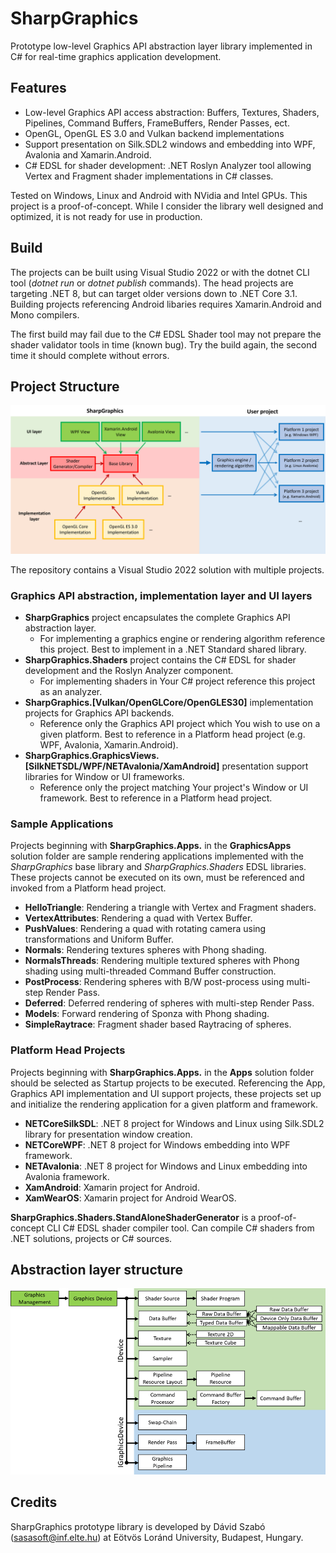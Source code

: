 # SharpGraphics
Prototype low-level Graphics API abstraction layer library implemented in C# for real-time graphics application development.

## Features
- Low-level Graphics API access abstraction: Buffers, Textures, Shaders, Pipelines, Command Buffers, FrameBuffers, Render Passes, ect.
- OpenGL, OpenGL ES 3.0 and Vulkan backend implementations
- Support presentation on Silk.SDL2 windows and embedding into WPF, Avalonia and Xamarin.Android.
- C# EDSL for shader development: .NET Roslyn Analyzer tool allowing Vertex and Fragment shader implementations in C# classes.

Tested on Windows, Linux and Android with NVidia and Intel GPUs. This project is a proof-of-concept. While I consider the library well designed and optimized, it is not ready for use in production.

## Build
The projects can be built using Visual Studio 2022 or with the dotnet CLI tool (*dotnet run* or *dotnet publish* commands). The head projects are targeting .NET 8, but can target older versions down to .NET Core 3.1. Building projects referencing Android libaries requires Xamarin.Android and Mono compilers.

The first build may fail due to the C# EDSL Shader tool may not prepare the shader validator tools in time (known bug). Try the build again, the second time it should complete without errors.

## Project Structure
![Project Structure](/Images/ProjectStructure.png)

The repository contains a Visual Studio 2022 solution with multiple projects.

### Graphics API abstraction, implementation layer and UI layers
- **SharpGraphics** project encapsulates the complete Graphics API abstraction layer.
    - For implementing a graphics engine or rendering algorithm reference this project. Best to implement in a .NET Standard shared library.
- **SharpGraphics.Shaders** project contains the C# EDSL for shader development and the Roslyn Analyzer component.
    - For implementing shaders in Your C# project reference this project as an analyzer.
- **SharpGraphics.\[Vulkan/OpenGLCore/OpenGLES30\]** implementation projects for Graphics API backends.
    - Reference only the Graphics API project which You wish to use on a given platform. Best to reference in a Platform head project (e.g. WPF, Avalonia, Xamarin.Android).
- **SharpGraphics.GraphicsViews.\[SilkNETSDL/WPF/NETAvalonia/XamAndroid\]** presentation support libraries for Window or UI frameworks.
    - Reference only the project matching Your project's Window or UI framework. Best to reference in a Platform head project.

### Sample Applications
Projects beginning with **SharpGraphics.Apps.** in the **GraphicsApps** solution folder are sample rendering applications implemented with the *SharpGraphics* base library and *SharpGraphics.Shaders* EDSL libraries. These projects cannot be executed on its own, must be referenced and invoked from a Platform head project.
- **HelloTriangle**: Rendering a triangle with Vertex and Fragment shaders.
- **VertexAttributes**: Rendering a quad with Vertex Buffer.
- **PushValues**: Rendering a quad with rotating camera using transformations and Uniform Buffer.
- **Normals**: Rendering textures spheres with Phong shading.
- **NormalsThreads**: Rendering multiple textured spheres with Phong shading using multi-threaded Command Buffer construction.
- **PostProcess**: Rendering spheres with B/W post-process using multi-step Render Pass.
- **Deferred**: Deferred rendering of spheres with multi-step Render Pass.
- **Models**: Forward rendering of Sponza with Phong shading.
- **SimpleRaytrace**: Fragment shader based Raytracing of spheres.

### Platform Head Projects
Projects beginning with **SharpGraphics.Apps.** in the **Apps** solution folder should be selected as Startup projects to be executed. Referencing the App, Graphics API implementation and UI support projects, these projects set up and initialize the rendering application for a given platform and framework.
- **NETCoreSilkSDL**: .NET 8 project for Windows and Linux using Silk.SDL2 library for presentation window creation.
- **NETCoreWPF**: .NET 8 project for Windows embedding into WPF framework.
- **NETAvalonia**: .NET 8 project for Windows and Linux embedding into Avalonia framework.
- **XamAndroid**: Xamarin project for Android.
- **XamWearOS**: Xamarin project for Android WearOS.

**SharpGraphics.Shaders.StandAloneShaderGenerator** is a proof-of-concept CLI C# EDSL shader compiler tool. Can compile C# shaders from .NET solutions, projects or C# sources.

## Abstraction layer structure
![Abstraction Layer Class Hierarchy](/Images/AbstractionClassHierarchy.png)

## Credits
SharpGraphics prototype library is developed by Dávid Szabó (sasasoft@inf.elte.hu) at Eötvös Loránd University, Budapest, Hungary.